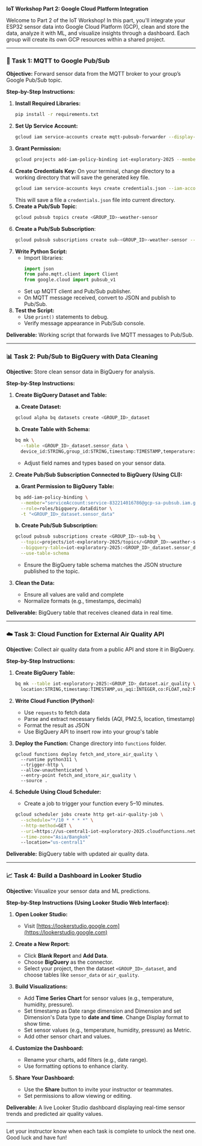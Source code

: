**IoT Workshop Part 2: Google Cloud Platform Integration**

Welcome to Part 2 of the IoT Workshop! In this part, you'll integrate your ESP32 sensor data into Google Cloud Platform (GCP), clean and store the data, analyze it with ML, and visualize insights through a dashboard. Each group will create its own GCP resources within a shared project.

---

### 🔌 Task 1: MQTT to Google Pub/Sub

**Objective:** Forward sensor data from the MQTT broker to your group’s Google Pub/Sub topic.

**Step-by-Step Instructions:**
1. **Install Required Libraries:**
   ```bash
   pip install -r requirements.txt
   ```
2. **Set Up Service Account:**
   ```bash
   gcloud iam service-accounts create mqtt-pubsub-forwarder --display-name="MQTT to Pub/Sub Forwarder"
   ```
3. **Grant Permission:**
   ```bash
   gcloud projects add-iam-policy-binding iot-exploratory-2025 --member="serviceAccount:mqtt-pubsub-forwarder@iot-exploratory-2025.iam.gserviceaccount.com" --role="roles/pubsub.publisher"
   ```
4. **Create Credentials Key:**
   On your terminal, change directory to a working directory that will save the generated key file.
   ```bash
   gcloud iam service-accounts keys create credentials.json --iam-account=mqtt-pubsub-forwarder@iot-exploratory-2025.iam.gserviceaccount.com
   ```
   This will save a file a `credentials.json` file into current directory.
5. **Create a Pub/Sub Topic**:
   ```bash
   gcloud pubsub topics create <GROUP_ID>-weather-sensor
   ```
6. **Create a Pub/Sub Subscription**:
   ```bash
   gcloud pubsub subscriptions create sub-<GROUP_ID>-weather-sensor --topic <GROUP_ID>-weather-sensor
   ```
7. **Write Python Script:**
   - Import libraries:
     ```python
     import json
     from paho.mqtt.client import Client
     from google.cloud import pubsub_v1
     ```
   - Set up MQTT client and Pub/Sub publisher.
   - On MQTT message received, convert to JSON and publish to Pub/Sub.
8. **Test the Script:**
   - Use `print()` statements to debug.
   - Verify message appearance in Pub/Sub console.

**Deliverable:** Working script that forwards live MQTT messages to Pub/Sub.

---

### 📊 Task 2: Pub/Sub to BigQuery with Data Cleaning

**Objective:** Store clean sensor data in BigQuery for analysis.

**Step-by-Step Instructions:**
1. **Create BigQuery Dataset and Table:**

   **a. Create Dataset:**
   ```bash
   gcloud alpha bq datasets create <GROUP_ID>_dataset
   ```

   **b. Create Table with Schema:**
   ```bash
   bq mk \
     --table <GROUP_ID>_dataset.sensor_data \
     device_id:STRING,group_id:STRING,timestamp:TIMESTAMP,temperature:FLOAT,humidity:FLOAT,pressure:FLOAT,light:INTEGER
   ```
   - Adjust field names and types based on your sensor data.

2. **Create Pub/Sub Subscription Connected to BigQuery (Using CLI):**

   **a. Grant Permission to BigQuery Table:**
   ```bash
   bq add-iam-policy-binding \
     --member="serviceAccount:service-832214016786@gcp-sa-pubsub.iam.gserviceaccount.com" \
     --role=roles/bigquery.dataEditor \
     -t "<GROUP_ID>_dataset.sensor_data"
   ```

   **b. Create Pub/Sub Subscription:**
   ```bash
   gcloud pubsub subscriptions create <GROUP_ID>-sub-bq \
     --topic=projects/iot-exploratory-2025/topics/<GROUP_ID>-weather-sensor \
     --bigquery-table=iot-exploratory-2025:<GROUP_ID>_dataset.sensor_data \
     --use-table-schema
   ```
   - Ensure the BigQuery table schema matches the JSON structure published to the topic.

3. **Clean the Data:**
   - Ensure all values are valid and complete
   - Normalize formats (e.g., timestamps, decimals)

**Deliverable:** BigQuery table that receives cleaned data in real time.

---

### ☁️ Task 3: Cloud Function for External Air Quality API

**Objective:** Collect air quality data from a public API and store it in BigQuery.

**Step-by-Step Instructions:**
1. **Create BigQuery Table:**
   ```bash
   bq mk --table iot-exploratory-2025:<GROUP_ID>_dataset.air_quality \
     location:STRING,timestamp:TIMESTAMP,us_aqi:INTEGER,co:FLOAT,no2:FLOAT,so2:FLOAT,o3:FLOAT,pm2_5:FLOAT,pm10:FLOAT
   ```

2. **Write Cloud Function (Python):**
   - Use `requests` to fetch data
   - Parse and extract necessary fields (AQI, PM2.5, location, timestamp)
   - Format the result as JSON
   - Use BigQuery API to insert row into your group's table

3. **Deploy the Function:**
   Change directory into `functions` folder.
   ```base
   gcloud functions deploy fetch_and_store_air_quality \
     --runtime python311 \
     --trigger-http \
     --allow-unauthenticated \
     --entry-point fetch_and_store_air_quality \
     --source .
   ```

4. **Schedule Using Cloud Scheduler:**
   - Create a job to trigger your function every 5–10 minutes.
   ```bash
   gcloud scheduler jobs create http get-air-quality-job \
     --schedule="*/10 * * * *" \
     --http-method=GET \
     --uri=https://us-central1-iot-exploratory-2025.cloudfunctions.net/fetch_and_store_air_quality \
     --time-zone="Asia/Bangkok"
     --location="us-central1"
   ```

**Deliverable:** BigQuery table with updated air quality data.

---

### 📈 Task 4: Build a Dashboard in Looker Studio

**Objective:** Visualize your sensor data and ML predictions.

**Step-by-Step Instructions (Using Looker Studio Web Interface):**

1. **Open Looker Studio:**
   - Visit [https://lookerstudio.google.com](https://lookerstudio.google.com)

2. **Create a New Report:**
   - Click **Blank Report** and **Add Data**.
   - Choose **BigQuery** as the connector.
   - Select your project, then the dataset `<GROUP_ID>_dataset`, and choose tables like `sensor_data` or `air_quality`.

3. **Build Visualizations:**
   - Add **Time Series Chart** for sensor values (e.g., temperature, humidity, pressure).
   - Set timestamp as Date range dimension and Dimension and set Dimension's Data type to **date and time**. Change Display format to show time.
   - Set sensor values (e.g., temperature, humidity, pressure) as Metric.
   - Add other sensor chart and values.

4. **Customize the Dashboard:**
   - Rename your charts, add filters (e.g., date range).
   - Use formatting options to enhance clarity.

5. **Share Your Dashboard:**
   - Use the **Share** button to invite your instructor or teammates.
   - Set permissions to allow viewing or editing.

**Deliverable:** A live Looker Studio dashboard displaying real-time sensor trends and predicted air quality values.

---

Let your instructor know when each task is complete to unlock the next one. Good luck and have fun!

